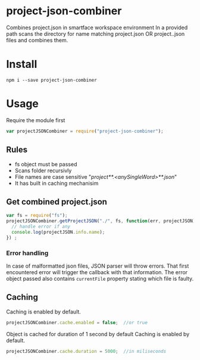 # project-json-combiner
Combines project.json in smartface workspace environment
In a provided path scans the directory for name matching project.json OR project.<purpose>.json files and combines them.

# Install
```shell
npm i --save project-json-combiner
```

# Usage

Require the module first
```javascript
var projectJSONCombiner = require("project-json-combiner");
```

## Rules
- fs object must be passed
- Scans folder recursivly
- File names are case sensitive "_project**.\<anySingleWord\>**.json_"
- It has built in caching mechanisim

## Get combined project.json

```javascript
var fs = require("fs");
projectJSONCombiner.getProjectJSON("./", fs, function(err, projectJSON){
  // handle error if any
  console.log(projectJSON.info.name);
}) ;
```

### Error handling
In case of malformatted json files, JSON parser will throw errors. That first encountered error will trigger the callback with that information. The error object passed also contains `currentFile` property stating which file is faulty.

## Caching
Caching is enabled by default.
```javascript
projectJSONCombiner.cache.enabled = false;  //or true
```

Object is cached for duration of 1 second by default
Caching is enabled by default.
```javascript
projectJSONCombiner.cache.duration = 5000;  //in miliseconds
```